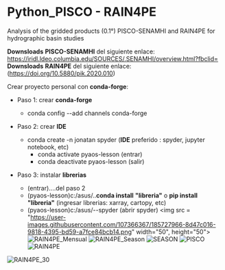 # Python_PISCO - RAIN4PE
Analysis of the gridded products (0.1°) PISCO-SENAMHI and RAIN4PE for hydrographic basin studies
<!-- Downsloads -->
**Downsloads** **PISCO-SENAMHI** del siguiente enlace: https://iridl.ldeo.columbia.edu/SOURCES/.SENAMHI/overview.html?fbclid=
**Downsloads** **RAIN4PE** del siguiente enlace: (https://doi.org/10.5880/pik.2020.010)
<!-- conda-forge-->
Crear proyecto personal con **conda-forge**:
<!-- UL -->
* Paso 1: crear **conda-forge**
    * conda config --add channels conda-forge
    
* Paso 2: crear **IDE**
    * conda create -n jonatan spyder (**IDE** preferido : spyder, jupyter notebook, etc)
        * conda activate pyaos-lesson (entrar)
        * conda deactivate pyaos-lesson (salir)
 
 * Paso 3: instalar **librerias**
     * (entrar)....del paso 2
     * (pyaos-lesson)c:/asus/..**conda install** **"libreria"** o **pip install** **"libreria"** (ingresar librerias: xarray, cartopy, etc)
     * (pyaos-lesson)c:/asus/--spyder (abrir spyder)
<img src = "https://user-images.githubusercontent.com/107366367/185727966-8d47c016-9818-4395-bd59-a7fce84bcb14.png" width="50", height="50">
![RAIN4PE_Mensual](https://user-images.githubusercontent.com/107366367/185727966-8d47c016-9818-4395-bd59-a7fce84bcb14.png)
![RAIN4PE_Season](https://user-images.githubusercontent.com/107366367/185727974-ef29f6d2-8161-42e3-9176-b84033ed350b.png)
![SEASON](https://user-images.githubusercontent.com/107366367/185727835-f15c7e32-ce3d-4200-bcda-1f10734caccd.png)
![PISCO](https://user-images.githubusercontent.com/107366367/185726466-7a133857-3dd6-4f6a-8a5e-a72620f7408e.png)
![RAIN4PE](https://user-images.githubusercontent.com/107366367/185726469-0505189a-6630-4943-972a-2f87eb18f847.png)


![RAIN4PE_30](https://user-images.githubusercontent.com/107366367/185727300-9e94a773-81be-4541-93f4-3d90d39eff70.gif)

